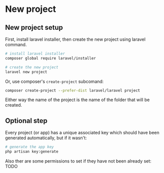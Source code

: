 # New project

## New project setup

First, install laravel installer, then create the new project using laravel command.

```bash
# install laravel installer
composer global require laravel/installer

# create the new project
laravel new project
```

Or, use composer's `create-project` subcomand:

```bash
composer create-project --prefer-dist laravel/laravel project
```

Either way the name of the project is the name of the folder that will be created.


## Optional step

Every project (or app) has a unique associated key which should have been generated automatically, but if it wasn't:

```bash
# generate the app key
php artisan key:generate
```

Also ther are some permissions to set if they have not been already set: TODO
